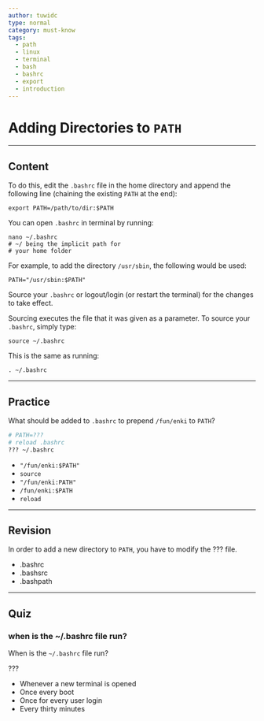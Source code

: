 ```yaml
---
author: tuwidc
type: normal
category: must-know
tags:
  - path
  - linux
  - terminal
  - bash
  - bashrc
  - export
  - introduction
---
```


# Adding Directories to `PATH`


---

## Content

To do this, edit the `.bashrc` file in the home directory and append the following line (chaining the existing `PATH` at the end):

```plain-text
export PATH=/path/to/dir:$PATH
```

You can open `.bashrc` in terminal by running:

```plain-text
nano ~/.bashrc
# ~/ being the implicit path for
# your home folder
```

For example, to add the directory `/usr/sbin`, the following would be used:

```plain-text
PATH="/usr/sbin:$PATH"
```

Source your `.bashrc` or logout/login (or restart the terminal) for the changes to take effect.

Sourcing executes the file that it was given as a parameter. To source your `.bashrc`, simply type:

```plain-text
source ~/.bashrc
```

This is the same as running:

```plain-text
. ~/.bashrc
```


---

## Practice

What should be added to `.bashrc` to prepend `/fun/enki`  to `PATH`?

```bash
# PATH=???
# reload .bashrc
??? ~/.bashrc
```

- `"/fun/enki:$PATH"`
- `source`
- `"/fun/enki:PATH"`
- `/fun/enki:$PATH`
- `reload`


---

## Revision

In order to add a new directory to `PATH`, you have to modify the ??? file.

- .bashrc
- .bashsrc
- .bashpath


---

## Quiz

### when is the ~/.bashrc file run?


When is the `~/.bashrc` file run?

???

- Whenever a new terminal is opened
- Once every boot
- Once for every user login
- Every thirty minutes
